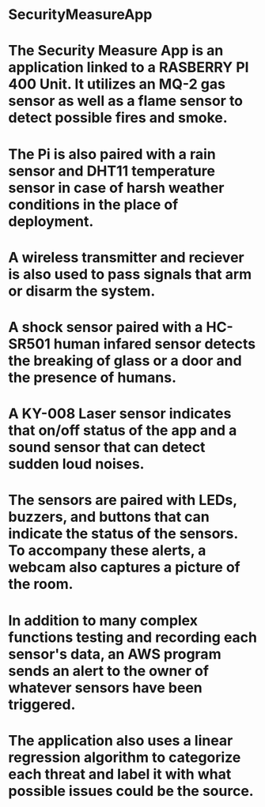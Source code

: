 # SecurityMeasureApp
# The Security Measure App is an application linked to a RASBERRY PI 400 Unit. It utilizes an MQ-2 gas sensor as well as a flame sensor to detect possible fires and smoke.  
# The Pi is also paired with a rain sensor and DHT11 temperature sensor in case of harsh weather conditions in the place of deployment.
# A wireless transmitter and reciever is also used to pass signals that arm or disarm the system. 
# A shock sensor paired with a HC-SR501 human infared sensor detects the breaking of glass or a door and the presence of humans.
# A KY-008 Laser sensor indicates that on/off status of the app and a sound sensor that can detect sudden loud noises.
# The sensors are paired with LEDs, buzzers, and buttons that can indicate the status of the sensors. To accompany these alerts, a webcam also captures a picture of the room.
# In addition to many complex functions testing and recording each sensor's data, an AWS program sends an alert to the owner of whatever sensors have been triggered.
# The application also uses a linear regression algorithm to categorize each threat and label it with what possible issues could be the source.

